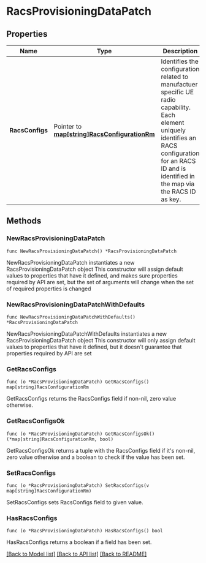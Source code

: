 # RacsProvisioningDataPatch

## Properties

Name | Type | Description | Notes
------------ | ------------- | ------------- | -------------
**RacsConfigs** | Pointer to [**map[string]RacsConfigurationRm**](RacsConfigurationRm.md) | Identifies the configuration related to manufactuer specific UE radio capability. Each element uniquely identifies an RACS configuration for an RACS ID and is identified in the map via the RACS ID as key. | [optional] 

## Methods

### NewRacsProvisioningDataPatch

`func NewRacsProvisioningDataPatch() *RacsProvisioningDataPatch`

NewRacsProvisioningDataPatch instantiates a new RacsProvisioningDataPatch object
This constructor will assign default values to properties that have it defined,
and makes sure properties required by API are set, but the set of arguments
will change when the set of required properties is changed

### NewRacsProvisioningDataPatchWithDefaults

`func NewRacsProvisioningDataPatchWithDefaults() *RacsProvisioningDataPatch`

NewRacsProvisioningDataPatchWithDefaults instantiates a new RacsProvisioningDataPatch object
This constructor will only assign default values to properties that have it defined,
but it doesn't guarantee that properties required by API are set

### GetRacsConfigs

`func (o *RacsProvisioningDataPatch) GetRacsConfigs() map[string]RacsConfigurationRm`

GetRacsConfigs returns the RacsConfigs field if non-nil, zero value otherwise.

### GetRacsConfigsOk

`func (o *RacsProvisioningDataPatch) GetRacsConfigsOk() (*map[string]RacsConfigurationRm, bool)`

GetRacsConfigsOk returns a tuple with the RacsConfigs field if it's non-nil, zero value otherwise
and a boolean to check if the value has been set.

### SetRacsConfigs

`func (o *RacsProvisioningDataPatch) SetRacsConfigs(v map[string]RacsConfigurationRm)`

SetRacsConfigs sets RacsConfigs field to given value.

### HasRacsConfigs

`func (o *RacsProvisioningDataPatch) HasRacsConfigs() bool`

HasRacsConfigs returns a boolean if a field has been set.


[[Back to Model list]](../README.md#documentation-for-models) [[Back to API list]](../README.md#documentation-for-api-endpoints) [[Back to README]](../README.md)


